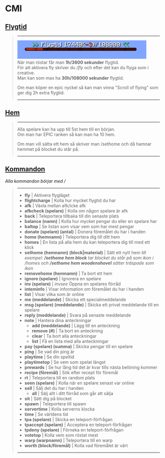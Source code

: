 # CMI

## <ins>Flygtid
>---
>![Flygtid](../bilder/flygtid.png)  
>När man röstar får man **1h/3600 sekunder** flygtid.  
För att aktivera fly skriver du */fly* och efter det kan du flyga som i creative.  
Man kan som max ha **30h/108000 sekunder** flygtid.  
> 
>Om man köper en epic nyckel så kan man vinna "Scroll of flying" som ger dig 2h extra flygtid.
>
>---

## <ins>Hem
>---
>Alla spelare kan ha upp till 5st hem till en början.  
>Om man har EPIC ranken så kan man ha 10 hem.  
>
>Om man vill sätta ett hem så skriver man /sethome och då hamnar hemmet på blocket du står på.  
>
>---

## <ins>Kommandon
*Alla kommandon börjar med /*
>---
>- **fly** | Aktivera flygläget
>- **flightcharge** | Kolla hur mycket flygtid du har
>- **afk** | Växla mellan afk/icke afk
>- **afkcheck (spelare)** | Kolla om någon spelare är afk
>- **back** | Teleportera tillbaka till din senaste plats
>- **balance (namn)** | Kolla hur mycket pengar du eller en spelare har
>- **baltop** | Se listan som visar vem som har mest pengar
>- **donate (spelare) (antal)** | Donera föremålet du har i handen
>- **home (hemnamn)** | Teleportera dig till ditt hem
>- **homes** | En lista på alla hem du kan teleportera dig till med ett klick
>- **sethome (hemnamn) (block|material)** | Sätt ett nytt hem *till exempel: **/sethome hem block** tar blocket du står på som ikon i /homes och **/sethome hem woodenshovel** sätter träspade som ikon*
>- **removehome (hemnamn)** | Ta bort ett hem
>- **ignore (spelare)** | Ignorera en spelare
>- **inv (spelare)** | *invsee* Öppna en spelares förråd
>- **inteminfo** | Visar information om föremålet du har i handen
>- **list** | Visar vilka som är online
>- **me (meddelande)** | Skicka ett specialmeddelande
>- **msg (spelare) (meddelande)** | Skicka ett privat meddelande till en spelare
>- **reply (meddelande)** | Svara på senaste meddelande
>- **note** | Hantera dina anteckningar
>   - **add (meddelande)** | Lägg till en anteckning
>   - **remove (#)** | Ta bort en anteckning
>   - **clear** | Ta bort alla anteckningar
>   - **list** | Få en lista med alla anteckningar
>- **pay (spelare) (summa)** | Skicka pengar till en spelare
>- **ping** | Se vad din ping är
>- **playtime** | Se din speltid
>- **playtimetop** | Se vem som spelat längst
>- **prewards** | Se hur lång tid det är kvar tills nästa belöning kommer
>- **recipe (föremål)** | Sök efter recept för föremål
>- **rt** | Teleportera till en random plats
>- **seen (spelare)** | Kolla när en spelare senast var online
>- **sell** | Sälj det du har i handen
>   - **all** | Sälj allt i ditt förråd som går att sälja
>- **sit** | Sätt dig på blocket
>- **spawn** | Teleportera till spawn
>- **servertime** | Kolla serverns klocka
>- **time** | Se världens tid
>- **tpa (spelare)** | Skicka en teleport-förfrågan
>- **tpaccept (spelare)** | Acceptera en teleport-förfrågan
>- **tpdeny (spelare)** | Förneka en teleport-förfrågan
>- **votetop** | Kolla vem som röstat mest
>- **warp (warpnamn)** | Teleportera till en warp
>- **worth (block/föremål)** | Kolla vad föremålet är värt
>---
